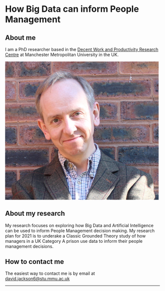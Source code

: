 # How Big Data can inform People Management
## About me
I am a PhD researcher based in the  [Decent Work and Productivity Research Centre](https://www.mmu.ac.uk/decent-work-and-productivity/) at Manchester Metropolitan University in the UK.

<img src="https://github.com/davidjackson-uk/davidjackson-uk.github.io/blob/main/HeadshouldersWALL.jpg" width="500">

## About my research
My research focuses on exploring how Big Data and Artificial Intelligence can be used to inform People Management decision making. My research plan for 2021 is to underake a Classic Grounded Theory study of how managers in a UK Category A prison use data to inform their people management decisions.

## How to contact me
The easiest way to contact me is by email at david.jackson6@stu.mmu.ac.uk 
___
